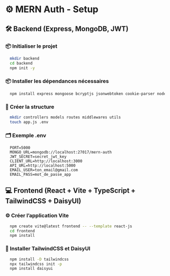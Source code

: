 # ⚙️ MERN Auth - Setup

## 🛠️ Backend (Express, MongoDB, JWT)

### 📦 Initialiser le projet
```bash
  mkdir backend
  cd backend
  npm init -y
```

### 📦 Installer les dépendances nécessaires
```bash
  npm install express mongoose bcryptjs jsonwebtoken cookie-parser nodemailer dotenv cors
```

### 📁 Créer la structure
```bash
  mkdir controllers models routes middlewares utils
  touch app.js .env
```

### 🗂️ Exemple .env



```env
  PORT=5000
  MONGO_URL=mongodb://localhost:27017/mern-auth
  JWT_SECRET=secret_jwt_key
  CLIENT_URL=http://localhost:3000
  API_URL=http://localhost:5000
  EMAIL_USER=ton_email@gmail.com
  EMAIL_PASS=mot_de_passe_app
```

## 💻 Frontend (React + Vite + TypeScript + TailwindCSS + DaisyUI)

### ⚙️ Créer l’application Vite
```bash
  npm create vite@latest frontend -- --template react-js
  cd frontend
  npm install
```

### 🎨 Installer TailwindCSS et DaisyUI
```bash
  npm install -D tailwindcss
  npx tailwindcss init -p
  npm install daisyui
```





